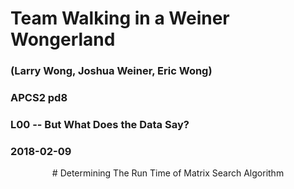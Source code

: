 # Team Walking in a Weiner Wongerland
### (Larry Wong, Joshua Weiner, Eric Wong)
### APCS2 pd8
### L00 -- But What Does the Data Say?
### 2018-02-09
<p align="center">
# Determining The Run Time of Matrix Search Algorithm
<p>



